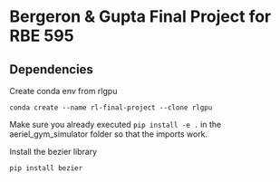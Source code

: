 # Bergeron & Gupta Final Project for RBE 595

## Dependencies
Create conda env from rlgpu
```
conda create --name rl-final-project --clone rlgpu
```
Make sure you already executed
```pip install -e .``` in the aeriel_gym_simulator folder
so that the imports work.

Install the bezier library
```
pip install bezier
```